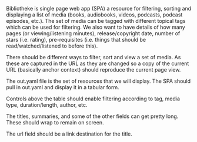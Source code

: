 Bibliotheke is single page web app (SPA) a resource for filtering, sorting and
displaying a list of media (books, audiobooks, videos, podcasts, podcast
episodes, etc.). The set of media can be tagged with different topical tags
which can be used for filtering. We also want to have details of how many pages
(or viewing/listening minutes), release/copyright date, number of stars (i.e.
rating), pre-requisites (i.e.  things that should be read/watched/listened to
before this).

There should be different ways to filter, sort and view a set of media. As
these are captured in the URL as they are changed so a copy of the current URL
(basically anchor context) should reproduce the current page view.

The out.yaml file is the set of resources that we will display. The SPA should
pull in out.yaml and display it in a tabular form.

Controls above the table should enable filtering according to tag, media type,
duration/length, author, etc.

The titles, summaries, and some of the other fields can get pretty long. These should wrap to remain on screen.

The url field should be a link destination for the title.



